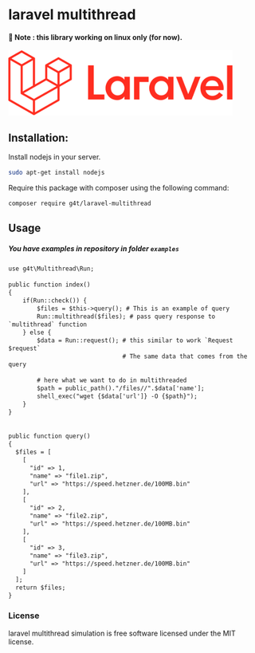 # laravel multithread
#### 📌 Note : this library working on linux only (for now).

<img src="https://github.com/hussein4alaa/laravel-multithread-simulation/blob/1.0.0/laravel.png?raw=true" width="450" />

## Installation:
Install nodejs in your server.
```sh
sudo apt-get install nodejs
```

Require this package with composer using the following command:
```sh
composer require g4t/laravel-multithread
```

## Usage
##### You have examples in repository in folder `examples`

```shell
use g4t\Multithread\Run;

public function index()
{
    if(Run::check()) {
        $files = $this->query(); # This is an example of query
        Run::multithread($files); # pass query response to `multithread` function
    } else {
        $data = Run::request(); # this similar to work `Request $request`
                                # The same data that comes from the query

        # here what we want to do in multithreaded
        $path = public_path()."/files//".$data['name'];
        shell_exec("wget {$data['url']} -O {$path}");
    }
}


public function query()
{
  $files = [
    [
      "id" => 1,
      "name" => "file1.zip",
      "url" => "https://speed.hetzner.de/100MB.bin"
    ],
    [
      "id" => 2,
      "name" => "file2.zip",
      "url" => "https://speed.hetzner.de/100MB.bin"
    ],
    [
      "id" => 3,
      "name" => "file3.zip",
      "url" => "https://speed.hetzner.de/100MB.bin"
    ]
  ];
  return $files;
}
```

### License

laravel multithread simulation is free software licensed under the MIT license.
